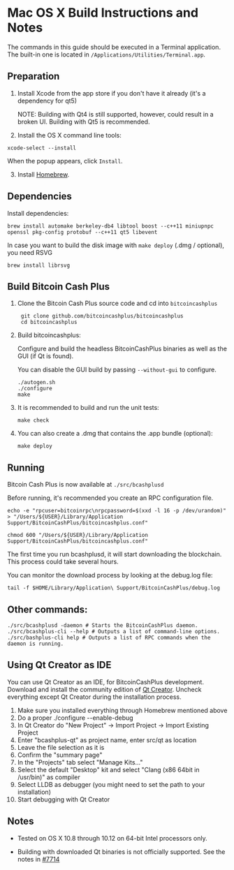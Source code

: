 Mac OS X Build Instructions and Notes
====================================
The commands in this guide should be executed in a Terminal application.
The built-in one is located in `/Applications/Utilities/Terminal.app`.

Preparation
-----------

1.  Install Xcode from the app store if you don't have it already (it's a dependency for qt5)

    NOTE: Building with Qt4 is still supported, however, could result in a broken UI. Building with Qt5 is recommended.

2.  Install the OS X command line tools:

`xcode-select --install`

When the popup appears, click `Install`.

3.  Install [Homebrew](http://brew.sh).

Dependencies
----------------------

Install dependencies:

    brew install automake berkeley-db4 libtool boost --c++11 miniupnpc openssl pkg-config protobuf --c++11 qt5 libevent

In case you want to build the disk image with `make deploy` (.dmg / optional), you need RSVG

    brew install librsvg

Build Bitcoin Cash Plus
-----------------

1. Clone the Bitcoin Cash Plus source code and cd into `bitcoincashplus`

        git clone github.com/bitcoincashplus/bitcoincashplus
        cd bitcoincashplus

2.  Build bitcoincashplus:

    Configure and build the headless BitcoinCashPlus binaries as well as the GUI (if Qt is found).

    You can disable the GUI build by passing `--without-gui` to configure.

        ./autogen.sh
        ./configure
        make

3.  It is recommended to build and run the unit tests:

        make check

4.  You can also create a .dmg that contains the .app bundle (optional):

        make deploy

Running
-------

Bitcoin Cash Plus is now available at `./src/bcashplusd`

Before running, it's recommended you create an RPC configuration file.

    echo -e "rpcuser=bitcoinrpc\nrpcpassword=$(xxd -l 16 -p /dev/urandom)" > "/Users/${USER}/Library/Application Support/BitcoinCashPlus/bitcoincashplus.conf"

    chmod 600 "/Users/${USER}/Library/Application Support/BitcoinCashPlus/bitcoincashplus.conf"

The first time you run bcashplusd, it will start downloading the blockchain. This process could take several hours.

You can monitor the download process by looking at the debug.log file:

    tail -f $HOME/Library/Application\ Support/BitcoinCashPlus/debug.log

Other commands:
-------

    ./src/bcashplusd -daemon # Starts the BitcoinCashPlus daemon.
    ./src/bcashplus-cli --help # Outputs a list of command-line options.
    ./src/bashplus-cli help # Outputs a list of RPC commands when the daemon is running.

Using Qt Creator as IDE
------------------------
You can use Qt Creator as an IDE, for BitcoinCashPlus development.
Download and install the community edition of [Qt Creator](https://www.qt.io/download/).
Uncheck everything except Qt Creator during the installation process.

1. Make sure you installed everything through Homebrew mentioned above
2. Do a proper ./configure --enable-debug
3. In Qt Creator do "New Project" -> Import Project -> Import Existing Project
4. Enter "bcashplus-qt" as project name, enter src/qt as location
5. Leave the file selection as it is
6. Confirm the "summary page"
7. In the "Projects" tab select "Manage Kits..."
8. Select the default "Desktop" kit and select "Clang (x86 64bit in /usr/bin)" as compiler
9. Select LLDB as debugger (you might need to set the path to your installation)
10. Start debugging with Qt Creator

Notes
-----

* Tested on OS X 10.8 through 10.12 on 64-bit Intel processors only.

* Building with downloaded Qt binaries is not officially supported. See the notes in [#7714](https://github.com/bitcoin/bitcoin/issues/7714)
